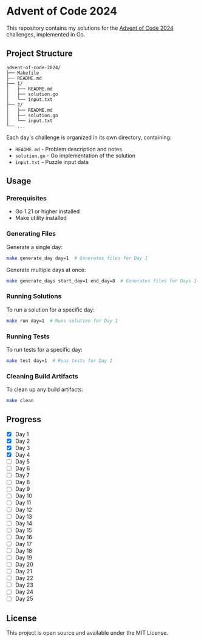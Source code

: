 # Advent of Code 2024

This repository contains my solutions for the [Advent of Code 2024](https://adventofcode.com/2024) challenges, implemented in Go.

## Project Structure

```
advent-of-code-2024/
├── Makefile
├── README.md
├── 1/
│   ├── README.md
│   ├── solution.go
│   └── input.txt
├── 2/
│   ├── README.md
│   ├── solution.go
│   └── input.txt
└── ...
```

Each day's challenge is organized in its own directory, containing:
- `README.md` - Problem description and notes
- `solution.go` - Go implementation of the solution
- `input.txt` - Puzzle input data

## Usage

### Prerequisites
- Go 1.21 or higher installed
- Make utility installed

### Generating Files

Generate a single day:
```bash
make generate_day day=1  # Generates files for Day 1
```

Generate multiple days at once:
```bash
make generate_days start_day=1 end_day=8  # Generates files for Days 1-8
```

### Running Solutions

To run a solution for a specific day:
```bash
make run day=1  # Runs solution for Day 1
```

### Running Tests

To run tests for a specific day:
```bash
make test day=1  # Runs tests for Day 1
```

### Cleaning Build Artifacts

To clean up any build artifacts:
```bash
make clean
```

## Progress

- [x] Day 1
- [x] Day 2
- [x] Day 3
- [x] Day 4
- [ ] Day 5
- [ ] Day 6
- [ ] Day 7
- [ ] Day 8
- [ ] Day 9
- [ ] Day 10
- [ ] Day 11
- [ ] Day 12
- [ ] Day 13
- [ ] Day 14
- [ ] Day 15
- [ ] Day 16
- [ ] Day 17
- [ ] Day 18
- [ ] Day 19
- [ ] Day 20
- [ ] Day 21
- [ ] Day 22
- [ ] Day 23
- [ ] Day 24
- [ ] Day 25

## License

This project is open source and available under the MIT License.